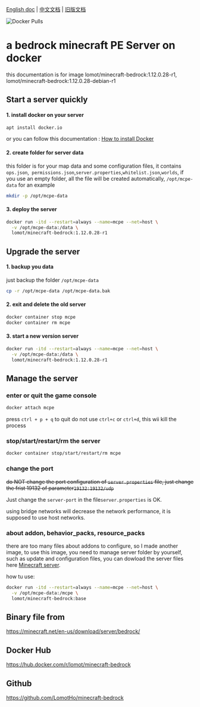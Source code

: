 [English doc]:https://github.com/LomotHo/minecraft-bedrock
[中文文档]:https://github.com/LomotHo/minecraft-bedrock/blob/master/readme_zh.md
[旧版文档]:https://github.com/LomotHo/minecraft-bedrock/blob/master/doc/zh/
[Docker Pulls]:https://img.shields.io/docker/pulls/lomot/minecraft-bedrock.svg
[How to install Docker]:https://docs.docker.com/install/linux/docker-ce/ubuntu/
[Minecraft server]:https://minecraft.net/en-us/download/server/bedrock/

[English doc] | [中文文档] | [旧版文档]

![Docker Pulls]

# a bedrock minecraft PE Server on docker
this documentation is for image lomot/minecraft-bedrock:1.12.0.28-r1, lomot/minecraft-bedrock:1.12.0.28-debian-r1

## Start a server quickly
#### 1. install docker on your server

```bash
apt install docker.io
```
or you can follow this documentation : [How to install Docker]

#### 2. create folder for server data
this folder is for your map data and some configuration files, it contains ```ops.json```,``` permissions.json```,```server.properties```,```whitelist.json```,```worlds```, if you use an empty folder, all the file will be created automatically, ```/opt/mcpe-data``` for an example

```bash
mkdir -p /opt/mcpe-data
```

#### 3. deploy the server

```bash
docker run -itd --restart=always --name=mcpe --net=host \
  -v /opt/mcpe-data:/data \
  lomot/minecraft-bedrock:1.12.0.28-r1
```

## Upgrade the server
#### 1. backup you data

just backup the folder ```/opt/mcpe-data```

```bash
cp -r /opt/mcpe-data /opt/mcpe-data.bak
```

#### 2. exit and delete the old server

```bash
docker container stop mcpe
docker container rm mcpe
```
#### 3. start a new version server

```bash
docker run -itd --restart=always --name=mcpe --net=host \
  -v /opt/mcpe-data:/data \
  lomot/minecraft-bedrock:1.12.0.28-r1
```


## Manage the server
### enter or quit the game console
```bash
docker attach mcpe
```
press ```ctrl + p + q``` to quit
do not use ```ctrl+c``` or ```ctrl+d```, this wii kill the process

### stop/start/restart/rm the server
```bash
docker container stop/start/restart/rm mcpe
```

<!-- ### automatically restart when the server crashed
```bash
docker run -d --restart=on-failure:5 -it --name mcpe \
  -v /opt/mcpe-data:/data \
  -p 19132:19132/udp lomot/minecraft-bedrock:1.12.0.28-r1
``` -->
### change the port
~~do NOT change the port configuration of ```server.properties``` file, just change the frist 19132 of parameter```19132:19132/udp```~~

Just change the ```server-port``` in the file```server.properties``` is OK.

using bridge networks will decrease the network performance, it is supposed to use host networks.

### about addon, behavior_packs, resource_packs
there are too many files about addons to configure, so I made another image, to use this image, you need to manage server folder by yourself, such as update and configuration files, you can dowload the server files here [Minecraft server].

how tu use:


```bash
docker run -itd --restart=always --name=mcpe --net=host \
  -v /opt/mcpe-data:/mcpe \
  lomot/minecraft-bedrock:base
```

## Binary file from
https://minecraft.net/en-us/download/server/bedrock/

## Docker Hub
https://hub.docker.com/r/lomot/minecraft-bedrock

## Github
https://github.com/LomotHo/minecraft-bedrock
